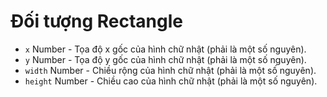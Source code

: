 # Đối tượng Rectangle

* `x` Number - Tọa độ x gốc của hình chữ nhật (phải là một số nguyên).
* `y` Number - Tọa độ y gốc của hình chữ nhật (phải là một số nguyên).
* `width` Number - Chiều rộng của hình chữ nhật (phải là một số nguyên).
* `height` Number - Chiều cao của hình chữ nhật (phải là một số nguyên).